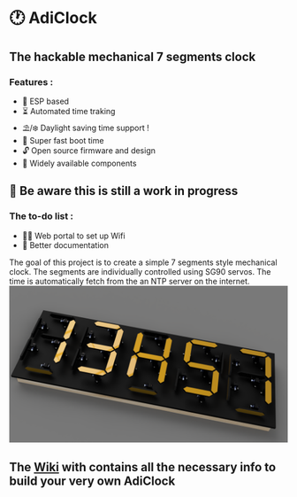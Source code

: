 # 🕐 AdiClock
## The hackable mechanical 7 segments clock
### Features :

-   🤖 ESP based
-    ⏳  Automated time traking
-   ⛱️/❄️ Daylight saving time support !
-   🚀 Super fast boot time
-	🔓 Open source firmware and design
-	🦾 Widely available components


## 🚧 Be aware this is still a work in progress
### The to-do list :
- 👨‍💻 Web portal to set up Wifi
- 📖 Better documentation

The goal of this project is to create a simple 7 segments style mechanical clock. The segments are individually controlled using SG90 servos. The time is automatically fetch from the an NTP server on the internet.
![Cool render](https://github.com/Redblockmasteur/AdiClock/blob/main/img/full_render_3.png)

## The [Wiki](https://github.com/Redblockmasteur/AdiClock/wiki) with contains all the necessary info to build your very own AdiClock